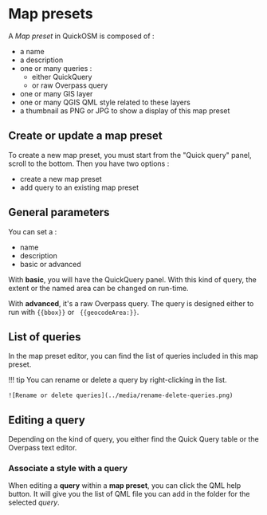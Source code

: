 # Map presets

A *Map preset* in QuickOSM is composed of :

* a name
* a description
* one or many queries :
    * either QuickQuery
    * or raw Overpass query
* one or many GIS layer
* one or many QGIS QML style related to these layers
* a thumbnail as PNG or JPG to show a display of this map preset

## Create or update a map preset

To create a new map preset, you must start from the "Quick query" panel, scroll to the bottom.
Then you have two options : 

* create a new map preset
* add query to an existing map preset

## General parameters

You can set a :

* name
* description
* basic or advanced

With **basic**, you will have the QuickQuery panel. With this kind of query, the extent or the named area can be changed
on run-time.

With **advanced**, it's a raw Overpass query. The query is designed either to run with `{{bbox}}` or ` {{geocodeArea:}}`.

## List of queries

In the map preset editor, you can find the list of queries included in this map preset.

!!! tip
    You can rename or delete a query by right-clicking in the list.

    ![Rename or delete queries](../media/rename-delete-queries.png)

## Editing a query

Depending on the kind of query, you either find the Quick Query table or the Overpass text editor.

### Associate a style with a query

When editing a **query** within a **map preset**, you can click the QML help button.
It will give you the list of QML file you can add in the folder for the selected *query*.
